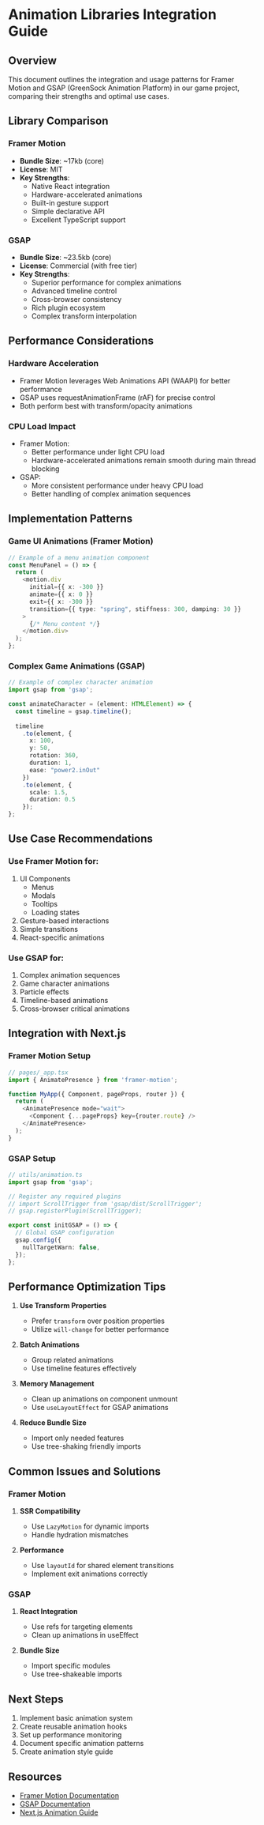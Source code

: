 # Animation Libraries Integration Guide

## Overview

This document outlines the integration and usage patterns for Framer Motion and GSAP (GreenSock Animation Platform) in our game project, comparing their strengths and optimal use cases.

## Library Comparison

### Framer Motion
- **Bundle Size**: ~17kb (core)
- **License**: MIT
- **Key Strengths**:
  - Native React integration
  - Hardware-accelerated animations
  - Built-in gesture support
  - Simple declarative API
  - Excellent TypeScript support

### GSAP
- **Bundle Size**: ~23.5kb (core)
- **License**: Commercial (with free tier)
- **Key Strengths**:
  - Superior performance for complex animations
  - Advanced timeline control
  - Cross-browser consistency
  - Rich plugin ecosystem
  - Complex transform interpolation

## Performance Considerations

### Hardware Acceleration
- Framer Motion leverages Web Animations API (WAAPI) for better performance
- GSAP uses requestAnimationFrame (rAF) for precise control
- Both perform best with transform/opacity animations

### CPU Load Impact
- Framer Motion:
  - Better performance under light CPU load
  - Hardware-accelerated animations remain smooth during main thread blocking
- GSAP:
  - More consistent performance under heavy CPU load
  - Better handling of complex animation sequences

## Implementation Patterns

### Game UI Animations (Framer Motion)

```typescript
// Example of a menu animation component
const MenuPanel = () => {
  return (
    <motion.div
      initial={{ x: -300 }}
      animate={{ x: 0 }}
      exit={{ x: -300 }}
      transition={{ type: "spring", stiffness: 300, damping: 30 }}
    >
      {/* Menu content */}
    </motion.div>
  );
};
```

### Complex Game Animations (GSAP)

```typescript
// Example of complex character animation
import gsap from 'gsap';

const animateCharacter = (element: HTMLElement) => {
  const timeline = gsap.timeline();
  
  timeline
    .to(element, {
      x: 100,
      y: 50,
      rotation: 360,
      duration: 1,
      ease: "power2.inOut"
    })
    .to(element, {
      scale: 1.5,
      duration: 0.5
    });
};
```

## Use Case Recommendations

### Use Framer Motion for:
1. UI Components
   - Menus
   - Modals
   - Tooltips
   - Loading states
2. Gesture-based interactions
3. Simple transitions
4. React-specific animations

### Use GSAP for:
1. Complex animation sequences
2. Game character animations
3. Particle effects
4. Timeline-based animations
5. Cross-browser critical animations

## Integration with Next.js

### Framer Motion Setup

```typescript
// pages/_app.tsx
import { AnimatePresence } from 'framer-motion';

function MyApp({ Component, pageProps, router }) {
  return (
    <AnimatePresence mode="wait">
      <Component {...pageProps} key={router.route} />
    </AnimatePresence>
  );
}
```

### GSAP Setup

```typescript
// utils/animation.ts
import gsap from 'gsap';

// Register any required plugins
// import ScrollTrigger from 'gsap/dist/ScrollTrigger';
// gsap.registerPlugin(ScrollTrigger);

export const initGSAP = () => {
  // Global GSAP configuration
  gsap.config({
    nullTargetWarn: false,
  });
};
```

## Performance Optimization Tips

1. **Use Transform Properties**
   - Prefer `transform` over position properties
   - Utilize `will-change` for better performance

2. **Batch Animations**
   - Group related animations
   - Use timeline features effectively

3. **Memory Management**
   - Clean up animations on component unmount
   - Use `useLayoutEffect` for GSAP animations

4. **Reduce Bundle Size**
   - Import only needed features
   - Use tree-shaking friendly imports

## Common Issues and Solutions

### Framer Motion
1. **SSR Compatibility**
   - Use `LazyMotion` for dynamic imports
   - Handle hydration mismatches

2. **Performance**
   - Use `layoutId` for shared element transitions
   - Implement exit animations correctly

### GSAP
1. **React Integration**
   - Use refs for targeting elements
   - Clean up animations in useEffect

2. **Bundle Size**
   - Import specific modules
   - Use tree-shakeable imports

## Next Steps

1. Implement basic animation system
2. Create reusable animation hooks
3. Set up performance monitoring
4. Document specific animation patterns
5. Create animation style guide

## Resources

- [Framer Motion Documentation](https://www.framer.com/motion/)
- [GSAP Documentation](https://greensock.com/docs/)
- [Next.js Animation Guide](https://nextjs.org/docs/pages/building-your-application/optimizing/lazy-loading#example-with-framer-motion) 